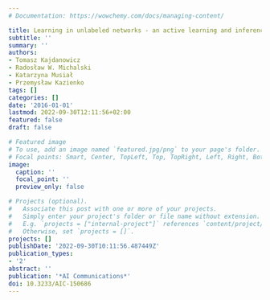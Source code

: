 ```yaml
---
# Documentation: https://wowchemy.com/docs/managing-content/

title: Learning in unlabeled networks - an active learning and inference approach
subtitle: ''
summary: ''
authors:
- Tomasz Kajdanowicz
- Radosław W. Michalski
- Katarzyna Musiał
- Przemysław Kazienko
tags: []
categories: []
date: '2016-01-01'
lastmod: 2022-09-30T12:11:56+02:00
featured: false
draft: false

# Featured image
# To use, add an image named `featured.jpg/png` to your page's folder.
# Focal points: Smart, Center, TopLeft, Top, TopRight, Left, Right, BottomLeft, Bottom, BottomRight.
image:
  caption: ''
  focal_point: ''
  preview_only: false

# Projects (optional).
#   Associate this post with one or more of your projects.
#   Simply enter your project's folder or file name without extension.
#   E.g. `projects = ["internal-project"]` references `content/project/deep-learning/index.md`.
#   Otherwise, set `projects = []`.
projects: []
publishDate: '2022-09-30T10:11:56.487449Z'
publication_types:
- '2'
abstract: ''
publication: '*AI Communications*'
doi: 10.3233/AIC-150686
---
```

